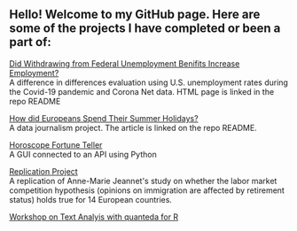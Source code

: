 ## Hello! Welcome to my GitHub page. Here are some of the projects I have completed or been a part of:

[Did Withdrawing from Federal Unemployment Benifits Increase Employment?](https://github.com/KathrynMalchow/Federal_Pandemic_Benefits)
<br /> A difference in differences evaluation using U.S. unemployment rates during the Covid-19 pandemic and Corona Net data. HTML page is linked in the repo README

[How did Europeans Spend Their Summer Holidays?](https://github.com/LisaPramann/tourism-trends-covid)
<br /> A data journalism project. The article is linked on the repo README.

[Horoscope Fortune Teller](https://github.com/KathrynMalchow/PythonGroupKHF)
<br /> A GUI connected to an API using Python

[Replication Project](https://htmlpreview.github.io/?https://github.com/KathrynMalchow/kmprojects.github.io/blob/gh-pages/Replication_Project.html)
<br />A replication of Anne-Marie Jeannet's study on whether the labor market competition hypothesis (opinions on immigration are affected by retirement status) holds true for 14 European countries.

[Workshop on Text Analyis with quanteda for R](https://rawcdn.githack.com/intro-to-data-science-21-workshop/14-FedericoMammana-Quanteda-/4b24d79ec80a06a8018faf687055b2f573396869/Presentation/Text-analysis-with-quanteda---Presentation.html)
